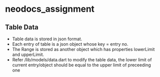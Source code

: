 # neodocs_assignment

## Table Data

- Table data is stored in json format.
- Each entry of table is a json object whose key = entry no.
- The Range is stored as another object which has properties lowerLimit and upperLimit.
- Refer /lib/models/data.dart to modify the table data, the lower limit of current entry/object should be equal to the upper limit of preceeding one
